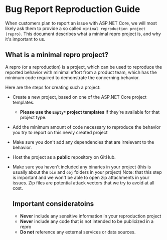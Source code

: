 # Bug Report Reproduction Guide

When customers plan to report an issue with ASP.NET Core, we will most likely ask them to provide a so called `minimal reproduction project (repro)`.
This document describes what a minimal repro project is, and why it's important to us.

## What is a minimal repro project?
A repro (or a reproduction) is a project, which can be used to reproduce the reported behavior with minimal effort from a product team, which has the minimum code required to demonstrate the concerning behavior.

Here are the steps for creating such a project:
- Create a new project, based on one of the ASP.NET Core project templates.
  - **Please use the `Empty*` project templates** if they're available for that project type.
- Add the minimum amount of code necessary to reproduce the behavior you try to report on this newly created project
- Make sure you don't add any dependencies that are irrelevant to the behavior.
- Host the project as a **public** repository on GitHub.
- Make sure you haven't included any binaries in your project (this is usually about the `bin` and `obj` folders in your project)
  Note: that this step is important and we won't be able to open zip attachments in your issues.
  Zip files are potential attack vectors that we try to avoid at all cost.
  
  ## Important consideratoins
  - **Never** include any sensitive information in your reproduction project
  - **Never** include any code that is not intended to be publicized in a repro
  - **Do not** reference any external services or data sources.
